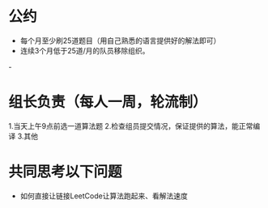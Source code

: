 # 公约
- 每个月至少刷25道题目（用自己熟悉的语言提供好的解法即可）
- 连续3个月低于25道/月的队员移除组织。
<!-- - 一个月刷题低于25道题的发300元红包到群里作为惩罚！ 待定 -->

-[](problems/122.best-time-to-buy-and-sell-stock-ii.md)

# 组长负责（每人一周，轮流制）
1.当天上午9点前选一道算法题
2.检查组员提交情况，保证提供的算法，能正常编译
3.其他

# 共同思考以下问题
- 如何直接让链接LeetCode让算法跑起来、看解法速度